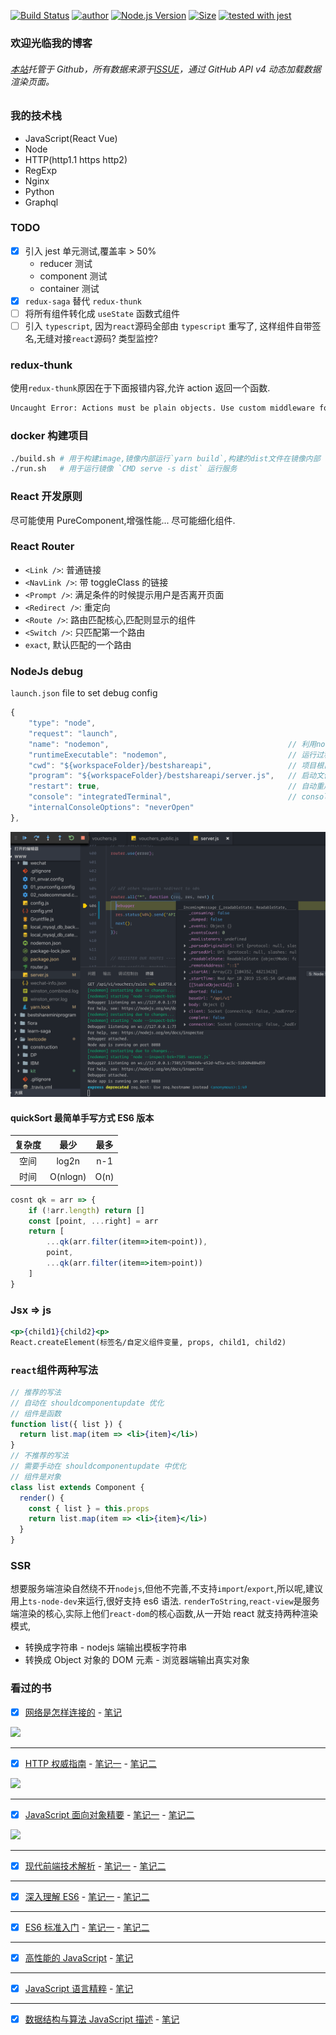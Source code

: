 [![Build Status](https://travis-ci.org/pengliheng/pengliheng.github.io.svg?branch=master)](https://travis-ci.org/pengliheng/pengliheng.github.io)
[![author](https://img.shields.io/badge/author-peng-blue.svg)](https://github.com/pengliheng/pengliheng.github.io)
[![Node.js Version](https://img.shields.io/badge/node.js-8.7.0-blue.svg)](http://nodejs.org/download)
[![Size](https://github-size-badge.herokuapp.com/pengliheng/pengliheng.github.io.svg)](https://github.com/pengliheng/pengliheng.github.io)
[![tested with jest](https://img.shields.io/badge/tested_with-jest-99424f.svg)](https://github.com/pengliheng/pengliheng.github.io)

### 欢迎光临我的博客

###### [本站](https://pipk.top)托管于 Github，所有数据来源于[ISSUE](https://github.com/pengliheng/pengliheng.github.io/issues)，通过 GitHub API v4 动态加载数据渲染页面。

### 我的技术栈

- JavaScript(React Vue)
- Node
- HTTP(http1.1 https http2)
- RegExp
- Nginx
- Python
- Graphql

### TODO

- [x] 引入 jest 单元测试,覆盖率 > 50%
  - reducer 测试
  - component 测试
  - container 测试
- [x] `redux-saga` 替代 `redux-thunk`
- [ ] 将所有组件转化成 `useState` 函数式组件
- [ ] 引入 `typescript`, 因为`react`源码全部由 `typescript` 重写了, 这样组件自带签名,无缝对接`react`源码? 类型监控<any>?

### redux-thunk

使用`redux-thunk`原因在于下面报错内容,允许 action 返回一个函数.

```bash
Uncaught Error: Actions must be plain objects. Use custom middleware for async actions.
```

### docker 构建项目

```bash
./build.sh # 用于构建image,镜像内部运行`yarn build`,构建的dist文件在镜像内部
./run.sh   # 用于运行镜像 `CMD serve -s dist` 运行服务
```

### React 开发原则

尽可能使用 PureComponent,增强性能...
尽可能细化组件.

### React Router

- `<Link />`: 普通链接
- `<NavLink />`: 带 toggleClass 的链接
- `<Prompt />`: 满足条件的时候提示用户是否离开页面
- `<Redirect />`: 重定向
- `<Route />`: 路由匹配核心,匹配则显示的组件
- `<Switch />`: 只匹配第一个路由
- `exact`, 默认匹配的一个路由

### NodeJs debug

`launch.json` file to set debug config

```js
{
    "type": "node",
    "request": "launch",
    "name": "nodemon",                                        // 利用nodemon进行自动重启+debug
    "runtimeExecutable": "nodemon",                           // 运行过程中 可执行文件
    "cwd": "${workspaceFolder}/bestshareapi",                 // 项目根目录
    "program": "${workspaceFolder}/bestshareapi/server.js",   // 启动文件位置
    "restart": true,                                          // 自动重启
    "console": "integratedTerminal",                          // console.log 控制台信息出现在终端
    "internalConsoleOptions": "neverOpen"
},
```

![](./src/asset/node.png)

#### quickSort 最简单手写方式 ES6 版本

| 复杂度 |   最少   | 最多 |
| :----: | :------: | :--: |
|  空间  |  log2n   | n-1  |
|  时间  | O(nlogn) | O(n) |

```js
cosnt qk = arr => {
    if (!arr.length) return []
    const [point, ...right] = arr
    return [
        ...qk(arr.filter(item=>item<point)),
        point,
        ...qk(arr.filter(item=>item>point))
    ]
}
```

### Jsx => js

```jsx
<p>{child1}{child2}<p>
React.createElement(标签名/自定义组件变量, props, child1, child2)
```

### `react`组件两种写法

```jsx
// 推荐的写法
// 自动在 shouldcomponentupdate 优化
// 组件是函数
function list({ list }) {
  return list.map(item => <li>{item}</li>)
}
// 不推荐的写法
// 需要手动在 shouldcomponentupdate 中优化
// 组件是对象
class list extends Component {
  render() {
    const { list } = this.props
    return list.map(item => <li>{item}</li>)
  }
}
```

### SSR

想要服务端渲染自然绕不开`nodejs`,但他不完善,不支持`import`/`export`,所以呢,建议用上`ts-node-dev`来运行,很好支持 es6 语法.
`renderToString`,`react-view`是服务端渲染的核心,实际上他们`react-dom`的核心函数,从一开始 react 就支持两种渲染模式,

- 转换成字符串 - nodejs 端输出模板字符串
- 转换成 Object 对象的 DOM 元素 - 浏览器端输出真实对象

### 看过的书

- [x] [网络是怎样连接的](https://book.douban.com/subject/26941639/) - [笔记](https://github.com/pengliheng/pengliheng.github.io/issues/40)

![](https://static.pipk.top/api/public/images/6075462533216409.png)

---

- [x] [HTTP 权威指南](https://book.douban.com/subject/10746113/) - [笔记一](https://github.com/pengliheng/pengliheng.github.io/issues/45) - [笔记二](https://github.com/pengliheng/pengliheng.github.io/issues/52)

![](https://static.pipk.top/api/public/images/2376380500856452.png)

---

- [x] [JavaScript 面向对象精要](https://book.douban.com/subject/26352658/) - [笔记一](https://github.com/pengliheng/pengliheng.github.io/issues/29) - [笔记二](https://github.com/pengliheng/pengliheng.github.io/issues/31)

![](https://static.pipk.top/api/public/images/7833702919612766.png)

---

- [x] [现代前端技术解析](https://book.douban.com/subject/27021790/) - [笔记一](https://github.com/pengliheng/pengliheng.github.io/issues/28) - [笔记二](https://github.com/pengliheng/pengliheng.github.io/issues/58)

---

- [x] [深入理解 ES6](https://book.douban.com/subject/27072230/) - [笔记一](https://github.com/pengliheng/pengliheng.github.io/issues/32) - [笔记二](https://github.com/pengliheng/pengliheng.github.io/issues/51)

---

- [x] [ES6 标准入门](https://book.douban.com/subject/26708954/) - [笔记一](https://github.com/pengliheng/pengliheng.github.io/issues/23) - [笔记二](https://github.com/pengliheng/pengliheng.github.io/issues/26)

---

- [x] [高性能的 JavaScript](https://book.douban.com/subject/5362856/) - [笔记](https://github.com/pengliheng/pengliheng.github.io/issues/15)

---

- [x] [JavaScript 语言精粹](https://book.douban.com/subject/3590768/) - [笔记](https://github.com/pengliheng/pengliheng.github.io/issues/10)

---

- [x] [数据结构与算法 JavaScript 描述](https://book.douban.com/subject/25945449/) - [笔记](https://github.com/pengliheng/pengliheng.github.io/issues/6)
